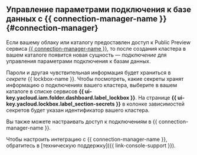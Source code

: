 ## Управление параметрами подключения к базе данных с {{ connection-manager-name }} {#connection-manager}

Если вашему облаку или каталогу предоставлен доступ к Public Preview сервиса [{{ connection-manager-name }}](../../metadata-hub/concepts), то после создания кластера в вашем каталоге появится новая сущность — _подключение_ для управления параметрами подключения к базам данных. 

Пароли и другая чувствительная информация будет храниться в _секрете_ {{ lockbox-name }}. Чтобы посмотреть, какие секреты хранят информацию о подключениях вашего кластера, выберите в вашем каталоге в списке сервисов **{{ ui-key.yacloud.iam.folder.dashboard.label_lockbox }}**. На странице **{{ ui-key.yacloud.lockbox.label_section-secrets }}** в колонке зависимостей секретов будет указан идентификатор вашего кластера. 

Вы также можете настраивать доступ к подключениям в {{ connection-manager-name }}. 

Чтобы настроить интеграцию с {{ connection-manager-name }}, обратитесь в [техническую поддержку]({{ link-console-support }}).
